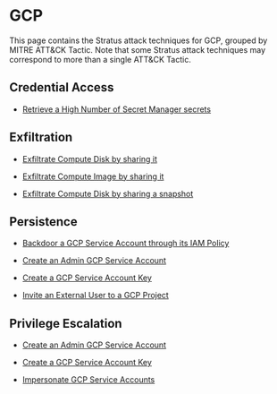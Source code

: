 # GCP

This page contains the Stratus attack techniques for GCP, grouped by MITRE ATT&CK Tactic.
Note that some Stratus attack techniques may correspond to more than a single ATT&CK Tactic.


## Credential Access

- [Retrieve a High Number of Secret Manager secrets](./gcp.credential-access.secretmanager-retrieve-secrets.md)


## Exfiltration

- [Exfiltrate Compute Disk by sharing it](./gcp.exfiltration.share-compute-disk.md)

- [Exfiltrate Compute Image by sharing it](./gcp.exfiltration.share-compute-image.md)

- [Exfiltrate Compute Disk by sharing a snapshot](./gcp.exfiltration.share-compute-snapshot.md)


## Persistence

- [Backdoor a GCP Service Account through its IAM Policy](./gcp.persistence.backdoor-service-account-policy.md)

- [Create an Admin GCP Service Account](./gcp.persistence.create-admin-service-account.md)

- [Create a GCP Service Account Key](./gcp.persistence.create-service-account-key.md)

- [Invite an External User to a GCP Project](./gcp.persistence.invite-external-user.md)


## Privilege Escalation

- [Create an Admin GCP Service Account](./gcp.persistence.create-admin-service-account.md)

- [Create a GCP Service Account Key](./gcp.persistence.create-service-account-key.md)

- [Impersonate GCP Service Accounts](./gcp.privilege-escalation.impersonate-service-accounts.md)


